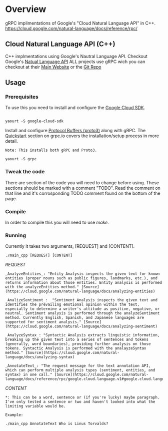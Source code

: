 # Overview

gRPC implimentations of Google's "Cloud Natural Language API" in C++.
https://cloud.google.com/natural-language/docs/reference/rpc/

## Cloud Natural Language API (C++)
C++ implmentations using Google's Nautral Language API. Checkout Google's [Natual Language API](https://cloud.google.com/natural-language/)
ALL projects  use  gRPC wich you can checkout at their [Main Website](http://www.grpc.io/) or the [Git Repo](https://github.com/grpc/grpc)

## Usage

### Prerequisites
To use this you need to install and configure the [Google Cloud SDK](https://cloud.google.com/sdk/).

``` Arch linux: 

yaourt -S google-cloud-sdk
```

Install and configure [Protocol Buffers (proto3)](https://developers.google.com/protocol-buffers/) along with gRPC. The [Quickstart](http://www.grpc.io/docs/quickstart/cpp.html) section on grpc.io covers the installation/setup process in more detail. 

```Arch Linux:
Note: This installs both gRPC and Proto3.

yaourt -S grpc
```

### Tweak the code
There are section of the code you will need to change before using. These sections should be marked with a comment "TODO". Read the comment on that line and it's corrosponding TODO comment found on the bottom of the page.


### Compile
In order to compile this you will need to use *make*.

### Running
Currently it takes two arguments, [REQUEST] and [CONTENT]. 

```
./main_cpp [REQUEST] [CONTENT]
```

*REQUEST*

    _AnalyzeEntities_: "Entity Analysis inspects the given text for known entities (proper nouns such as public figures, landmarks, etc.), and returns information about those entities. Entity analysis is performed with the analyzeEntities method." [Source](https://cloud.google.com/natural-language/docs/analyzing-entities)
    
    _AnalizeSentiment_:  "Sentiment Analysis inspects the given text and identifies the prevailing emotional opinion within the text, especially to determine a writer's attitude as positive, negative, or neutral. Sentiment analysis is performed through the analyzeSentiment method. Currently English, Spanish, and Japanese languages are supported for sentiment analysis." [Source](https://cloud.google.com/natural-language/docs/analyzing-sentiment)
    
    _AnalyzeSyntax_: "Syntactic Analysis extracts linguistic information, breaking up the given text into a series of sentences and tokens (generally, word boundaries), providing further analysis on those tokens. Syntactic Analysis is performed with the analayzeSyntax method." [Source](https://cloud.google.com/natural-language/docs/analyzing-syntax)
    
    _AnnotateText_: "The request message for the text annotation API, which can perform multiple analysis types (sentiment, entities, and syntax) in one call." [Source](https://cloud.google.com/natural-language/docs/reference/rpc/google.cloud.language.v1#google.cloud.language.v1.AnnotateTextRequest)
    
*CONTENT*

    *: This can be a word, sentence or (if you're lucky) maybe paragraph. I've only tested a sentence or two and haven't looked into what the limiting variable would be.
    
```
Example:

./main_cpp AnnotateText Who is Linus Torvalds?
```

